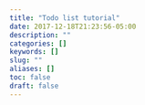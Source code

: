 ```yaml
---
title: "Todo list tutorial"
date: 2017-12-18T21:23:56-05:00
description: ""
categories: []
keywords: []
slug: ""
aliases: []
toc: false
draft: false
---
```


